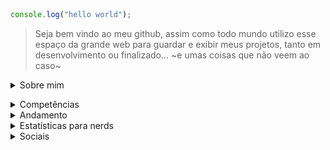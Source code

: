 ```javascript
console.log("hello world");
```
> Seja bem vindo ao meu github, assim como todo mundo utilizo esse espaço da grande web para guardar e exibir meus projetos, tanto em desenvolvimento ou finalizado... ~e umas coisas que não veem ao caso~

<details><summary>Sobre mim</summary>
  Se quer saber um pouco sobre mim, tenho 21 anos, e estudo na faculdade Multivix, cursando o curso de Análise e Desenvolvimento de Sistemas

No tempo livre quando não estou estudando algo de programação, estou jogando, lendo, ou vendo algum filme, ou vendo Doctor Who. Amo essa série.</details>

<details><summary> Competências </summary>
  
```javascript
// Aqui guardo tudo que sei que eu conheço bem, consigo mexer, e executar normalmente.

const joashneves = {
  code: [Javascript, HTML, CSS, C#, Python],
  tools: [React, Node, git e github, Figma, GameMaker 2],
  architecture: ["API", "Desenvolvimento de jogos"],
 challenge: "Constantes desafios a mim mesmo"
}
```
  
</details>
<details><summary> Andamento </summary>

Aqui guardo todas as linguagens e ferramentas que estou estudando/aprendendo, o que tenho curiosidade de aprender
<div align='center'>
  
|Projetos|Motivação|Desenvolvimento|Aplicação|Porcentagem|
| --- | --- | --- | --- | --- |
|Guia do mochileiro da web|Construir um repositorio no qual tem o objetivo de reunir varias dicas de estudo, projetos e tutoriais|Escrevendo a estrutura| Repositorio | 1% |
  
</div>
</details>

<details><summary>Estatísticas para nerds</summary>

<div align='center'>
<a href="https://github.com/joashneves">
<img loading="lazy" height="180em" src="https://github-readme-stats.vercel.app/api/top-langs/?username=joashneves&layout=donut&langs_count=7&theme=aura&bg_color=20232a&hide_border=true"/>
<img loading="lazy" height="180em" src="https://github-readme-stats.vercel.app/api?username=joashneves&show_icons=true&theme=aura&bg_color=20232a&hide_border=true&include_all_commits=true&count_private=true"/>
<img src="https://github-readme-activity-graph.vercel.app/graph?username=joashneves&theme=aura&bg_color=20232a&hide_border=true" width="100%"/>
  
  <details><summary> Extra </summary>
    
[![Harlok's WakaTime stats](https://github-readme-stats.vercel.app/api/wakatime?username=joashneves)](https://github.com/anuraghazra/github-readme-stats)

![Snake animation](https://github.com/joashneves/joashneves/blob/output/github-snake-dark.svg)

</details>

</a>

</div>

</details>

<details><summary> Sociais </summary>

> "nunca seja cruel, nunca seja covarde... Lembre-se: O ódio é sempre tolo e o amor é sempre sábio. Sempre tente ser bom, mas nunca falhe em ser gentil" - Decimo segundo doutor


<div align='center'>

[webSite](https://www.joashneves.me/)
|
[Linkedin](https://www.linkedin.com/in/joasneves/)
|
[Bluesky](https://bsky.app/profile/joashneves.me) 
|
[Instagram](https://www.instagram.com/joashneves)
|
[Steam](https://steamcommunity.com/id/yoyatsu/)
|
[Tabnews](https://www.tabnews.com.br/joashneves)
|
[Devto](https://dev.to/joashneves)
|
[Buy me coffee](https://buymeacoffee.com/joashneves)
|
[Servidor do Discord](https://discord.gg/h7mP7aZuY4)

</div>
</details>
